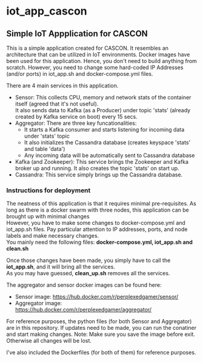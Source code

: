 # iot_app_cascon

Simple IoT Appplication for CASCON
----------------------------------

This is a simple application created for CASCON. It resembles an architecture that can be utilized in IoT environments. Docker images have been used for this application. Hence, you don't need to build anything from scratch. However, you need to change some hard-coded IP Addresses (and/or ports) in iot_app.sh and docker-compose.yml files.

There are 4 main services in this application. 
  * Sensor: This collects CPU, memory and network stats of the container itself (agreed that it's not useful). <br /> It also sends data to Kafka (as a Producer) under topic 'stats' (already created by Kafka service on boot) every 15 secs.
  * Aggregator: There are three key funcationalities:
    * It starts a Kafka consumer and starts listening for incoming data under 'stats' topic
    * It also initializes the Cassandra database (creates keyspace 'stats' and table 'data')
    * Any incoming data will be automatically sent to Cassandra database
  * Kafka (and Zookeeper): This service brings the Zookeeper and Kafka broker up and running. It also creates the topic 'stats' on start up.
  * Cassandra: This service simply brings up the Cassandra database.
  
### Instructions for deployment ###
The neatness of this application is that it requires minimal pre-requisites. As long as there is a docker swarm with three nodes, this application can be brought up with minimal changes <br />
However, you have to make some changes to docker-compose.yml and iot_app.sh files. Pay particular attention to IP addresses, ports, and node labels and make necessary changes. <br />
You mainly need the following files: **docker-compose.yml, iot_app.sh and clean.sh**

Once those changes have been made, you simply have to call the **iot_app.sh**, and it will bring all the services.<br />
As you may have guessed, **clean_up.sh** removes all the services.
 
The aggregator and sensor docker images can be found here:
  * Sensor image: https://hub.docker.com/r/perplexedgamer/sensor/
  * Aggregator image: https://hub.docker.com/r/perplexedgamer/aggregator/
  
For reference purposes, the python files (for both Sensor and Aggregator) are in this repository. If updates need to be made, you can run the conatiner and start making changes.
Note: Make sure you save the image before exit. Otherwise all changes will be lost.

I've also included the Dockerfiles (for both of them) for reference purposes.



